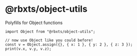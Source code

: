 # @rbxts/object-utils

Polyfills for Object functions

```TS
import Object from "@rbxts/object-utils";

// now use Object like you could before!
const v = Object.assign({}, { x: 1 }, { y: 2 }, { z: 3 });
print(v.x, v.y, v.z);
```
